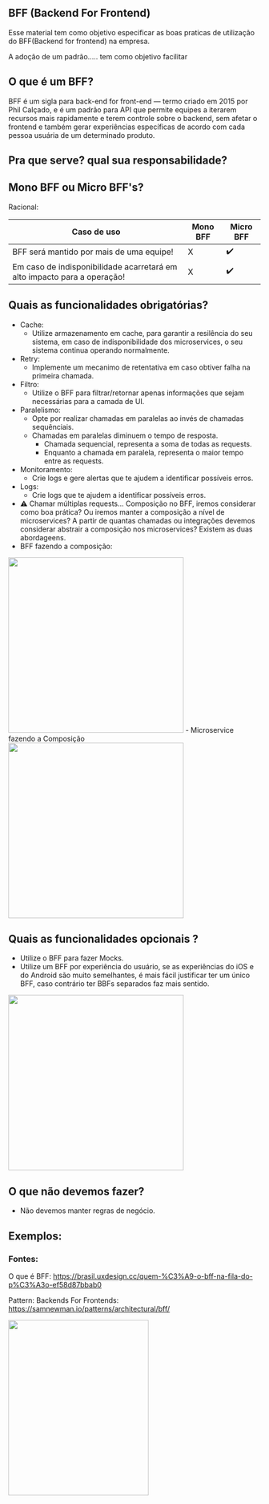 ##  BFF (Backend For Frontend)

Esse material tem como objetivo especificar as boas praticas de utilização do BFF(Backend for frontend) na empresa.

A adoção de um padrão..... tem como objetivo facilitar 

## O que é um BFF?

BFF é um sigla para back-end for front-end — termo criado em 2015 por Phil Calçado, e é um padrão para API que permite equipes a iterarem recursos mais rapidamente e terem controle sobre o backend, sem afetar o frontend e também gerar experiências específicas de acordo com cada pessoa usuária de um determinado produto.

## Pra que serve? qual sua responsabilidade?

## Mono BFF ou Micro BFF's?

Racional:

| Caso de uso   | Mono BFF      | Micro BFF     | 
| ------------- | ------------- | ------------- |
| BFF será mantido por mais de uma equipe! | X  | ✔️  |
| Em caso de indisponibilidade acarretará em alto impacto para a operação!  | X   | ✔️  | 

## Quais as funcionalidades obrigatórias?
- Cache:
  - Utilize armazenamento em cache, para garantir a resilência do seu sistema, em caso de indisponibilidade dos microservices, o seu sistema continua operando normalmente.
- Retry:
  - Implemente um mecanimo de retentativa em caso obtiver falha na primeira chamada.
- Filtro:
  - Utilize o BFF para filtrar/retornar apenas informações que sejam necessárias para a camada de UI.
- Paralelismo:
  - Opte por realizar chamadas em paralelas ao invés de chamadas sequênciais.
  - Chamadas em paralelas diminuem o tempo de resposta.
    - Chamada sequencial, representa a soma de todas as requests.
    - Enquanto a chamada em paralela, representa o maior tempo entre as requests.
- Monitoramento:
  - Crie logs e gere alertas que te ajudem a identificar possíveis erros. 
- Logs:
  - Crie logs que te ajudem a identificar possíveis erros. 
- ⚠ Chamar múltiplas requests... Composição no BFF, iremos considerar como boa prática? Ou iremos manter a composição a nível de microservices? A partir de quantas chamadas ou integrações devemos considerar abstrair a composição nos microservices? Existem as duas abordageens.
- BFF fazendo a composição:
<img src="https://user-images.githubusercontent.com/12093535/197595185-30e6a9ee-0254-419d-8238-3178782cd5e9.png" width="350" height="350">
- Microservice fazendo a Composição
<img src="https://user-images.githubusercontent.com/12093535/197595233-074853c0-3ce2-4ec7-91eb-3fe02c1e6356.png" width="350" height="350">


## Quais as funcionalidades opcionais ?

- Utilize o BFF para fazer Mocks.
- Utilize um BFF por experiência do usuário, se as experiências do iOS e do Android são muito semelhantes, é mais fácil justificar ter um único BFF, caso contrário ter BBFs separados faz mais sentido.
<img src="https://user-images.githubusercontent.com/12093535/197592299-40f5ecc5-92bb-4e28-8d77-1bf60bce36e7.png" width="350" height="350">

## O que não devemos fazer?

- Não devemos manter regras de negócio.

## Exemplos:

### Fontes:

O que é BFF:
https://brasil.uxdesign.cc/quem-%C3%A9-o-bff-na-fila-do-p%C3%A3o-ef58d87bbab0

Pattern: Backends For Frontends:
https://samnewman.io/patterns/architectural/bff/

<img src="https://user-images.githubusercontent.com/12093535/197590032-0dc49c6c-715f-4970-b0e7-7063d0e48592.png" width="280" height="350">
